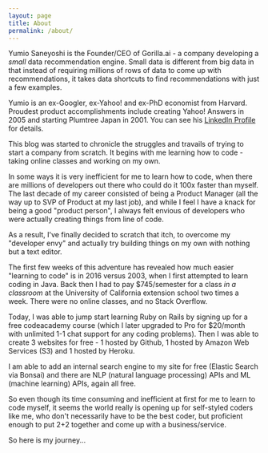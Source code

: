 ```yaml
---
layout: page
title: About
permalink: /about/
---
```


Yumio Saneyoshi is the Founder/CEO of Gorilla.ai - a company developing a _small_ data recommendation engine.  Small data is different from big data in that instead of requiring millions of rows of data to come up with recommendations, it takes data shortcuts to find recommendations with just a few examples. 

Yumio is an ex-Googler, ex-Yahoo! and ex-PhD economist from Harvard. Proudest product accomplishments include creating Yahoo! Answers in 2005 and starting Plumtree Japan in 2001. You can see his [LinkedIn Profile](https://linkedin.com/in/yumio) for details.    

This blog was started to chronicle the struggles and travails of trying to start a company from scratch. It begins with me learning how to code - taking online classes and working on my own.  

In some ways it is very inefficient for me to learn how to code, when there are millions of developers out there who could do it 100x faster than myself.  The last decade of my career consisted of being a Product Manager (all the way up to SVP of Product at my last job), and while I feel I have a knack for being a good "product person", I always felt envious of developers who were actually creating things from line of code. 

As a result, I've finally decided to scratch that itch, to overcome my "developer envy" and actually try building things on my own with nothing but a text editor. 

The first few weeks of this adventure has revealed how much easier "learning to code" is in 2016 versus 2003, when I first attempted to learn coding in Java.  Back then I had to pay $745/semester for a class *_in a classroom_* at the University of California extension school two times a week.  There were no online classes, and no Stack Overflow. 

Today, I was able to jump start learning Ruby on Rails by signing up for a free codeacademy course (which I later upgraded to Pro for $20/month with unlimited 1-1 chat support for any coding problems).  Then I was able to create 3 websites for free - 
1 hosted by Github, 1 hosted by Amazon Web Services (S3) and 1 hosted by Heroku.  

I am able to add an internal search engine to my site for free (Elastic Search via Bonsai) and there are NLP (natural language processing) APIs and ML (machine learning) APIs, again all free.  

So even though its time consuming and inefficient at first for me to learn to code myself, it seems the world really is opening up for self-styled coders like me, who don't necessarily have to be the best coder, but proficient enough to put 2+2 together and come up with a business/service.  

So here is my journey...

